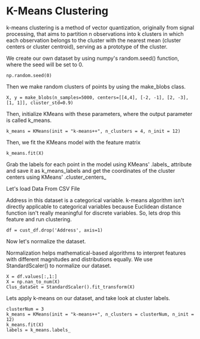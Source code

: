 # K-Means Clustering

k-means clustering is a method of vector quantization, originally from signal processing, that aims to partition n observations into k clusters in which each observation belongs to the cluster with the nearest mean (cluster centers or cluster centroid), serving as a prototype of the cluster.

We create our own dataset by using numpy's random.seed() function, where the seed will be set to 0.

    np.random.seed(0)

Then we make random clusters of points by using the make_blobs class.
    
    X, y = make_blobs(n_samples=5000, centers=[[4,4], [-2, -1], [2, -3], [1, 1]], cluster_std=0.9)

Then, initialize KMeans with these parameters, where the output parameter is called k_means.
    
    k_means = KMeans(init = "k-means++", n_clusters = 4, n_init = 12)

Then, we fit the KMeans model with the feature matrix
    
    k_means.fit(X)

Grab the labels for each point in the model using KMeans' .labels_ attribute and save it as k_means_labels and get the coordinates of the cluster centers using KMeans' .cluster_centers_

Let's load Data From CSV File

Address in this dataset is a categorical variable. k-means algorithm isn't directly applicable to categorical variables because Euclidean distance function isn't really meaningful for discrete variables. So, lets drop this feature and run clustering.

    df = cust_df.drop('Address', axis=1)

Now let's normalize the dataset.

Normalization helps mathematical-based algorithms to interpret features with different magnitudes and distributions equally. We use StandardScaler() to normalize our dataset.

    X = df.values[:,1:]
    X = np.nan_to_num(X)
    Clus_dataSet = StandardScaler().fit_transform(X)

Lets apply k-means on our dataset, and take look at cluster labels.

    clusterNum = 3
    k_means = KMeans(init = "k-means++", n_clusters = clusterNum, n_init = 12)
    k_means.fit(X)
    labels = k_means.labels_
